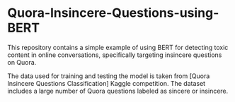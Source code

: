 # Quora-Insincere-Questions-using-BERT

This repository contains a simple example of using BERT for detecting toxic content in online conversations, specifically targeting insincere questions on Quora.

The data used for training and testing the model is taken from [Quora Insincere Questions Classification] Kaggle competition. The dataset includes a large number of Quora questions labeled as sincere or insincere.
